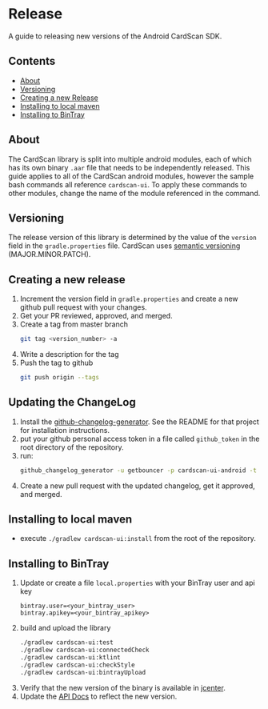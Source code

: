 # Release
A guide to releasing new versions of the Android CardScan SDK.

## Contents
* [About](#about)
* [Versioning](#versioning)
* [Creating a new Release](#creating-a-new-release)
* [Installing to local maven](#installing-to-local-maven)
* [Installing to BinTray](#installing-to-bintray)

## About
The CardScan library is split into multiple android modules, each of which has its own binary `.aar` file that needs to be independently released. This guide applies to all of the CardScan android modules, however the sample bash commands all reference `cardscan-ui`. To apply these commands to other modules, change the name of the module referenced in the command.

## Versioning
The release version of this library is determined by the value of the `version` field in the `gradle.properties` file. CardScan uses [semantic versioning](https://semver.org/) (MAJOR.MINOR.PATCH).

## Creating a new release
1. Increment the version field in `gradle.properties` and create a new github pull request with your changes.
1. Get your PR reviewed, approved, and merged.
1. Create a tag from master branch
    ```bash
    git tag <version_number> -a
    ```
1. Write a description for the tag
1. Push the tag to github
    ```bash
    git push origin --tags
    ```

## Updating the ChangeLog
1. Install the [github-changelog-generator](https://github.com/github-changelog-generator/github-changelog-generator). See the README for that project for installation instructions.
1. put your github personal access token in a file called `github_token` in the root directory of the repository.
1. run:
    ```bash
    github_changelog_generator -u getbouncer -p cardscan-ui-android -t `cat github_token`
    ```
1. Create a new pull request with the updated changelog, get it approved, and merged.

## Installing to local maven
* execute `./gradlew cardscan-ui:install` from the root of the repository.

## Installing to BinTray
1. Update or create a file `local.properties` with your BinTray user and api key
    ```properties
    bintray.user=<your_bintray_user>
    bintray.apikey=<your_bintray_apikey>
    ```
1. build and upload the library
    ```bash
    ./gradlew cardscan-ui:test
    ./gradlew cardscan-ui:connectedCheck
    ./gradlew cardscan-ui:ktlint
    ./gradlew cardscan-ui:checkStyle
    ./gradlew cardscan-ui:bintrayUpload
    ```
1. Verify that the new version of the binary is available in [jcenter](https://jcenter.bintray.com/com/getbouncer/).
1. Update the [API Docs](https://github.com/getbouncer/apidocs) to reflect the new version.